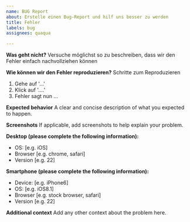 ```yaml
---
name: BUG Report
about: Erstelle einen Bug-Report und hilf uns besser zu werden
title: Fehler
labels: bug
assignees: quaqua

---
```


**Was geht nicht?**
Versuche möglichst so zu beschreiben, dass wir den Fehler einfach nachvollziehen können

**Wie können wir den Fehler reproduzieren?**
Schritte zum Reproduzieren
1. Gehe auf '...'
2. Klick auf '....'
4. Fehler sagt nun ...

**Expected behavior**
A clear and concise description of what you expected to happen.

**Screenshots**
If applicable, add screenshots to help explain your problem.

**Desktop (please complete the following information):**
 - OS: [e.g. iOS]
 - Browser [e.g. chrome, safari]
 - Version [e.g. 22]

**Smartphone (please complete the following information):**
 - Device: [e.g. iPhone6]
 - OS: [e.g. iOS8.1]
 - Browser [e.g. stock browser, safari]
 - Version [e.g. 22]

**Additional context**
Add any other context about the problem here.
